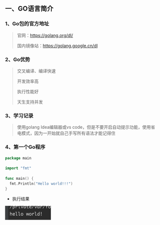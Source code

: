 ## 一、GO语言简介

### 1、Go包的官方地址

> 官网：https://golang.org/dl/
>
> 国内镜像站：https://golang.google.cn/dl

### 2、Go优势

> 交叉编译、编译快速
>
> 开发效率高
>
> 执行性能好
>
> 天生支持并发

### 3、学习记录

> 使用golang Idea编辑器或vs code，但是不要开启自动提示功能，使用省电模式，因为一开始就自己手写所有语法才能记得住

### 4、第一个Go程序

```go
package main

import "fmt"

func main() {
  fmt.Println("Hello world!!!")
}
```

- 执行结果

![image-20211026110718850](go%E7%AC%94%E8%AE%B0.assets/image-20211026110718850.png)

